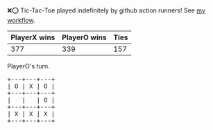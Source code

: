 :x::o: Tic-Tac-Toe played indefinitely by github action runners! See [my workflow](.github/workflows/play.yaml).

|PlayerX wins|PlayerO wins|Ties|
|-|-|-|
|377|339|157|

PlayerO's turn.

<pre>
+---+---+---+
| O | X | O |
+---+---+---+
|   |   | O |
+---+---+---+
| X | X | X |
+---+---+---+
</pre>
